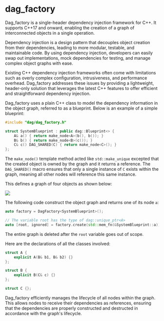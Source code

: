 # dag_factory
Dag_factory is a single-header dependency injection framework for C++. It supports C++17 and onward, enabling the creation of a graph of interconnected objects in a single operation.

Dependency injection is a design pattern that decouples object creation from their dependencies, leading to more modular, testable, and maintainable code. By using dependency injection, developers can easily swap out implementations, mock dependencies for testing, and manage complex object graphs with ease.

Existing C++ dependency injection frameworks often come with limitations such as overly complex configuration, intrusiveness, and performance overhead. Dag_factory addresses these issues by providing a lightweight, header-only solution that leverages the latest C++ features to offer efficient and straightforward dependency injection.

Dag_factory uses a plain C++ class to model the dependency information in the object graph, referred to as a blueprint. Below is an example of a simple blueprint:

```c++
#include "dag/dag_factory.h"

struct SystemBlueprint : public dag::Blueprint<> {
    A& a() { return make_node<A>(b(), b()); }
    B& b() { return make_node<B>(c()); }
    C& c() DAG_SHARED(C) { return make_node<C>(); }
};
```
The `make_node()` template method acted like `std::make_unique` excepted that the created object is owned by the graph and it returns a reference. The `DAG_SHARED()` macro ensures that only a single instance of `C` exists within the graph, meaning all other nodes will reference this same instance.


This defines a graph of four objects as shown below:

![](https://www.plantuml.com/plantuml/png/SoWkIImgAStDuSfFoafDBb5GIhHoL598B5P8X8ia6LevWOMIuWqHWaPmGIEuOBALCrWicOihKK5Nrmwa0y82AmFoG6oWD907PJcavgK0hGS0)


The following code construct the object graph and returns one of its node `a`:

```c++
auto factory = DagFactory<SystemBlueprint>();

// The variable root has the type of dag::unique_ptr<A>
auto [root, ignored] = factory.create(std::mem_fn(&SystemBlueprint::a));
```

The entire graph is deleted after the `root` variable goes out of scope.

Here are the declarations of all the classes involved:

```c++
struct A {
    explicit A(B& b1, B& b2) {}
};

struct B {
    explicit B(C& c) {}
};

struct C {};
```

Dag_factory efficiently manages the lifecycle of all nodes within the graph. This allows nodes to receive their dependencies as references, ensuring that the dependencies are properly constructed and destructed in accordance with the graph's lifecycle.






